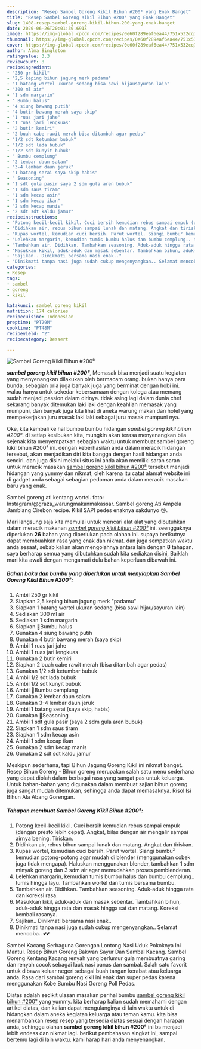 ```yaml
---
description: "Resep Sambel Goreng Kikil Bihun #200⁸ yang Enak Banget"
title: "Resep Sambel Goreng Kikil Bihun #200⁸ yang Enak Banget"
slug: 1408-resep-sambel-goreng-kikil-bihun-200-yang-enak-banget
date: 2020-06-26T20:01:30.691Z
image: https://img-global.cpcdn.com/recipes/0e60f289eaf6ea44/751x532cq70/sambel-goreng-kikil-bihun-200⁸-foto-resep-utama.jpg
thumbnail: https://img-global.cpcdn.com/recipes/0e60f289eaf6ea44/751x532cq70/sambel-goreng-kikil-bihun-200⁸-foto-resep-utama.jpg
cover: https://img-global.cpcdn.com/recipes/0e60f289eaf6ea44/751x532cq70/sambel-goreng-kikil-bihun-200⁸-foto-resep-utama.jpg
author: Alma Singleton
ratingvalue: 3.3
reviewcount: 8
recipeingredient:
- "250 gr kikil"
- "2,5 keping bihun jagung merk padamu"
- "1 batang wortel ukuran sedang bisa sawi hijausayuran lain"
- "300 ml air"
- "1 sdm margarin"
- " Bumbu halus"
- "4 siung bawang putih"
- "4 butir bawang merah saya skip"
- "1 ruas jari jahe"
- "1 ruas jari lengkuas"
- "2 butir kemiri"
- "2 buah cabe rawit merah bisa ditambah agar pedas"
- "1/2 sdt ketumbar bubuk"
- "1/2 sdt lada bubuk"
- "1/2 sdt kunyit bubuk"
- " Bumbu cemplung"
- "2 lembar daun salam"
- "3-4 lembar daun jeruk"
- "1 batang serai saya skip habis"
- " Seasoning"
- "1 sdt gula pasir saya 2 sdm gula aren bubuk"
- "1 sdm saus tiram"
- "1 sdm kecap asin"
- "1 sdm kecap ikan"
- "2 sdm kecap manis"
- "2 sdt sdt kaldu jamur"
recipeinstructions:
- "Potong kecil-kecil kikil. Cuci bersih kemudian rebus sampai empuk (dengan presto lebih cepat). Angkat, bilas dengan air mengalir sampai airnya bening. Tiriskan."
- "Didihkan air, rebus bihun sampai lunak dan matang. Angkat dan tiriskan."
- "Kupas wortel, kemudian cuci bersih. Parut wortel. Siangi bumbu² kemudian potong-potong agar mudah di blender (menggunakan cobek juga tidak mengapa). Haluskan menggunakan blender, tambahkan 1 sdm minyak goreng dan 3 sdm air agar memudahkan proses pemblenderan."
- "Lelehkan margarin, kemudian tumis bumbu halus dan bumbu cemplung.. tumis hingga layu. Tambahkan wortel dan tumis bersama bumbu."
- "Tambahkan air. Didihkan. Tambahkan seasoning. Aduk-aduk hingga rata dan koreksi rasa."
- "Masukkan kikil, aduk-aduk dan masak sebentar. Tambahkan bihun, aduk-aduk hingga rata dan masak hingga sat dan matang. Koreksi kembali rasanya."
- "Sajikan.. Dinikmati bersama nasi enak.."
- "Dinikmati tanpa nasi juga sudah cukup mengenyangkan.. Selamat mencoba.. 💕💕"
categories:
- Resep
tags:
- sambel
- goreng
- kikil

katakunci: sambel goreng kikil 
nutrition: 174 calories
recipecuisine: Indonesian
preptime: "PT29M"
cooktime: "PT48M"
recipeyield: "2"
recipecategory: Dessert

---
```



![Sambel Goreng Kikil Bihun #200⁸](https://img-global.cpcdn.com/recipes/0e60f289eaf6ea44/751x532cq70/sambel-goreng-kikil-bihun-200⁸-foto-resep-utama.jpg)

<b><i>sambel goreng kikil bihun #200⁸</i></b>, Memasak bisa menjadi suatu kegiatan yang menyenangkan dilakukan oleh bermacam orang. bukan hanya para bunda, sebagian pria juga banyak juga yang berminat dengan hobi ini. walau hanya untuk sekedar kebersamaan dengan kolega atau memang sudah menjadi passion dalam dirinya. tidak asing lagi dalam dunia chef sekarang banyak ditemukan laki laki dengan keahlian memasak yang mumpuni, dan banyak juga kita lihat di aneka warung makan dan hotel yang mempekerjakan juru masak laki laki sebagai juru masak mumpuni nya.

Oke, kita kembali ke hal bumbu bumbu hidangan <i>sambel goreng kikil bihun #200⁸</i>. di setiap kesibukan kita, mungkin akan terasa menyenangkan bila sejenak kita menyempatkan sebagian waktu untuk membuat sambel goreng kikil bihun #200⁸ ini. dengan keberhasilan anda dalam meracik hidangan tersebut, akan menjadikan diri kita bangga dengan hasil hidangan anda sendiri. dan juga disini melalui situs ini anda akan memiliki saran saran untuk meracik masakan <u>sambel goreng kikil bihun #200⁸</u> tersebut menjadi hidangan yang yummy dan nikmat, oleh karena itu catat alamat website ini di gadget anda sebagai sebagian pedoman anda dalam meracik masakan baru yang enak.

Sambel goreng ati kentang wortel. foto: Instagram/@graza_warungmakanmakassar. Sambel goreng Ati Ampela Jamblang Cirebon recipe. Kikil SAPI pedes enaknya sakdunyo 😘.


Mari langsung saja kita memulai untuk mencari alat alat yang dibutuhkan dalam meracik makanan <u><i>sambel goreng kikil bihun #200⁸</i></u> ini. seenggaknya diperlukan <b>26</b> bahan yang diperlukan pada olahan ini. supaya berikutnya dapat membuahkan rasa yang enak dan nikmat. dan juga sempatkan waktu anda sesaat, sebab kalian akan mengolahnya antara lain dengan <b>8</b> tahapan. saya berharap semua yang dibutuhkan sudah kita sediakan disini, Baiklah mari kita awali dengan mengamati dulu bahan keperluan dibawah ini.

<!--inarticleads1-->

##### Bahan baku dan bumbu yang diperlukan untuk menyiapkan Sambel Goreng Kikil Bihun #200⁸:

1. Ambil 250 gr kikil
1. Siapkan 2,5 keping bihun jagung merk &#34;padamu&#34;
1. Siapkan 1 batang wortel ukuran sedang (bisa sawi hijau/sayuran lain)
1. Sediakan 300 ml air
1. Sediakan 1 sdm margarin
1. Siapkan  🌷Bumbu halus
1. Gunakan 4 siung bawang putih
1. Gunakan 4 butir bawang merah (saya skip)
1. Ambil 1 ruas jari jahe
1. Ambil 1 ruas jari lengkuas
1. Gunakan 2 butir kemiri
1. Siapkan 2 buah cabe rawit merah (bisa ditambah agar pedas)
1. Gunakan 1/2 sdt ketumbar bubuk
1. Ambil 1/2 sdt lada bubuk
1. Ambil 1/2 sdt kunyit bubuk
1. Ambil  🌷Bumbu cemplung
1. Gunakan 2 lembar daun salam
1. Gunakan 3-4 lembar daun jeruk
1. Ambil 1 batang serai (saya skip, habis)
1. Gunakan  🌷Seasoning
1. Ambil 1 sdt gula pasir (saya 2 sdm gula aren bubuk)
1. Siapkan 1 sdm saus tiram
1. Siapkan 1 sdm kecap asin
1. Ambil 1 sdm kecap ikan
1. Gunakan 2 sdm kecap manis
1. Gunakan 2 sdt sdt kaldu jamur


Meskipun sederhana, tapi Bihun Jagung Goreng Kikil ini nikmat banget. Resep Bihun Goreng - Bihun goreng merupakan salah satu menu sederhana yang dapat diolah dalam berbagai rasa yang sangat pas untuk keluarga. Untuk bahan-bahan yang digunakan dalam membuat sajian bihun goreng juga sangat mudah ditemukan, sehingga anda dapat memasaknya. Risol Isi Bihun Ala Abang Gorengan. 

<!--inarticleads2-->

##### Tahapan membuat Sambel Goreng Kikil Bihun #200⁸:

1. Potong kecil-kecil kikil. Cuci bersih kemudian rebus sampai empuk (dengan presto lebih cepat). Angkat, bilas dengan air mengalir sampai airnya bening. Tiriskan.
1. Didihkan air, rebus bihun sampai lunak dan matang. Angkat dan tiriskan.
1. Kupas wortel, kemudian cuci bersih. Parut wortel. Siangi bumbu² kemudian potong-potong agar mudah di blender (menggunakan cobek juga tidak mengapa). Haluskan menggunakan blender, tambahkan 1 sdm minyak goreng dan 3 sdm air agar memudahkan proses pemblenderan.
1. Lelehkan margarin, kemudian tumis bumbu halus dan bumbu cemplung.. tumis hingga layu. Tambahkan wortel dan tumis bersama bumbu.
1. Tambahkan air. Didihkan. Tambahkan seasoning. Aduk-aduk hingga rata dan koreksi rasa.
1. Masukkan kikil, aduk-aduk dan masak sebentar. Tambahkan bihun, aduk-aduk hingga rata dan masak hingga sat dan matang. Koreksi kembali rasanya.
1. Sajikan.. Dinikmati bersama nasi enak..
1. Dinikmati tanpa nasi juga sudah cukup mengenyangkan.. Selamat mencoba.. 💕💕


Sambel Kacang Serbaguna Gorengan Lontong Nasi Uduk Pokoknya Ini Mantul. Resep Bihun Goreng Bakwan Sayur Dan Sambal Kacang. Sambel Goreng Kentang Kacang renyah yang berlumur gula membuatnya garing dan renyah cocok sebagai lauk nasi panas dan sambal. Salah satu favorit untuk dibawa keluar negeri sebagai buah tangan kerabat atau keluarga anda. Rasa dari sambal goreng kikil ini enak dan super pedas karena menggunakan Kobe Bumbu Nasi Goreng Poll Pedas. 

Diatas adalah sedikit ulasan masakan perihal bumbu <u>sambel goreng kikil bihun #200⁸</u> yang yummy. kita berharap kalian sudah memahami dengan artikel diatas, dan kalian dapat mengulanginya di lain waktu untuk di hidangkan dalam aneka kegiatan keluarga atau teman kamu. kita bisa menambahkan resep resep yang tersedia diatas sesuai dengan harapan anda, sehingga olahan <b>sambel goreng kikil bihun #200⁸</b> ini bs menjadi lebih endess dan nikmat lagi. berikut pembahasan singkat ini, sampai bertemu lagi di lain waktu. kami harap hari anda menyenangkan.
